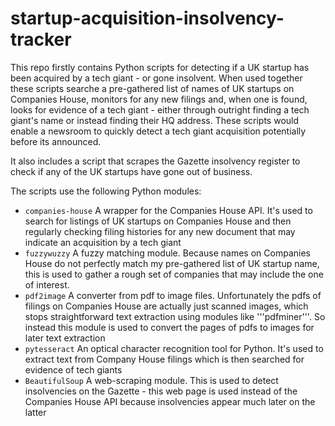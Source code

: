 # startup-acquisition-insolvency-tracker
This repo firstly contains Python scripts for detecting if a UK startup has been acquired by a tech giant - or gone insolvent. When used together these scripts searche a pre-gathered list of names of UK startups on Companies House, monitors for any new filings and, when one is found, looks for evidence of a tech giant - either through outright finding a tech giant's name or instead finding their HQ address. These scripts would enable a newsroom to quickly detect a tech giant acquisition potentially before its announced.

It also includes a script that scrapes the Gazette insolvency register to check if any of the UK startups have gone out of business.

The scripts use the following Python modules:
- ```companies-house``` A wrapper for the Companies House API. It's used to search for listings of UK startups on Companies House and then regularly checking filing histories for any new document that may indicate an acquisition by a tech giant
- ```fuzzywuzzy``` A fuzzy matching module. Because names on Companies House do not perfectly match my pre-gathered list of UK startup name, this is used to gather a rough set of companies that may include the one of interest.
- ```pdf2image``` A converter from pdf to image files. Unfortunately the pdfs of filings on Companies House are actually just scanned images, which stops straightforward text extraction using modules like '''pdfminer'''. So instead this module is used to convert the pages of pdfs to images for later text extraction
- ```pytesseract``` An optical character recognition tool for Python. It's used to extract text from Company House filings which is then searched for evidence of tech giants  
- ```BeautifulSoup``` A web-scraping module. This is used to detect insolvencies on the Gazette - this web page is used instead of the Companies House API because insolvencies appear much later on the latter
